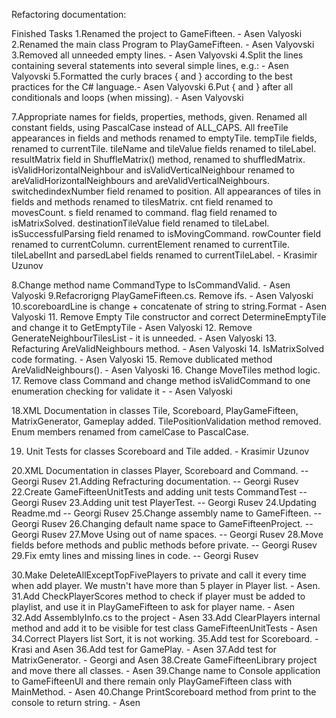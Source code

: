 Refactoring documentation:

Finished Tasks
1.Renamed the project to GameFifteen.							- Asen Valyoski
2.Renamed the main class Program to PlayGameFifteen. 				 	-  Asen Valyovski
3.Removed all unneeded empty lines.  							- Asen Valyovski
4.Split the lines containing several statements into several simple lines, e.g.:	-  Asen Valyovski
5.Formatted the curly braces { and } according to the best practices for the C# language.-  Asen Valyovski
6.Put { and } after all conditionals and loops (when missing).				-  Asen Valyovski

7.Appropriate names for fields, properties, methods, given. Renamed all constant fields, using PascalCase 
instead of ALL_CAPS. All freeTile appearances in fields and methods renamed to emptyTile. tempTile fields,
renamed to currentTile. tileName and tileValue fields renamed to tileLabel. resultMatrix field in ShuffleMatrix() 
method, renamed to shuffledMatrix. isValidHorizontalNeighbour and isValidVerticalNeighbour renamed to 
areValidHorizontalNeighbours and areValidVerticalNeighbours. switchedindexNumber field renamed to position. All 
appearances of tiles in fields and methods renamed to tilesMatrix. cnt field renamed to movesCount. s field renamed
to command. flag field renamed to isMatrixSolved. destinationTileValue field renamed to tileLabel. isSuccessfulParsing
field renamed to isMovingCommand. rowCounter field renamed to currentColumn. currentElement renamed to currentTile. 
tileLabelInt and parsedLabel fields renamed to currentTileLabel.  			-  Krasimir Uzunov

8.Change method name CommandType to IsCommandValid.					- Asen Valyoski
9.Refacrorigng PlayGameFifteen.cs. Remove ifs.						- Asen Valyoski
10.scoreboardLine is change + concatenate of string to string.Format			- Asen Valyoski
11. Remove Empty Tile constructor and correct DetermineEmptyTile and change it to GetEmptyTile - Asen Valyoski
12. Remove GenerateNeighbourTilesList - it is unneeded.					- Asen Valyoski
13. Refacturing AreValidNeighbours method.						- Asen Valyoski
14. IsMatrixSolved code formating.							- Asen Valyoski
15. Remove dublicated method AreValidNeighbours().					- Asen Valyoski
16. Change MoveTiles method logic.
17. Remove class Command and change method isValidCommand to one enumeration checking for validate it - - Asen Valyoski

18.XML Documentation in classes Tile, Scoreboard, PlayGameFifteen, MatrixGenerator, Gameplay added. 
TilePositionValidation method removed. Enum members renamed from camelCase to PascalCase.

19. Unit Tests for classes Scoreboard and Tile added. - Krasimir Uzunov

20.XML Documentation in classes Player, Scoreboard and Command.			-- Georgi Rusev
21.Adding Refracturing documentation.			-- Georgi Rusev
22.Create GameFifteenUnitTests and adding unit tests  CommandTest			-- Georgi Rusev
23.Adding unit test PlayerTest. 			-- Georgi Rusev
24.Updating Readme.md			-- Georgi Rusev
25.Change assembly name to GameFifteen.			-- Georgi Rusev
26.Changing default name space to GameFifteenProject.			-- Georgi Rusev
27.Move Using out of name spaces.			-- Georgi Rusev
28.Move fields before methods and public methods before private.			-- Georgi Rusev
29.Fix emty lines and missing lines in code.			-- Georgi Rusev

30.Make DeleteAllExceptTopFivePlayers to private and call it every time when add player. We mustn't have more than 5 player in Player list. - Asen.
31.Add CheckPlayerScores method to check if player must be added to playlist, and use it in PlayGameFifteen to ask for player name. - Asen
32.Add AssemblyInfo.cs to the project    			- Asen
33.Add ClearPlayers internal method and add it to be visible for test class GameFifteenUnitTests - Asen
34.Correct Players list Sort, it is not working.
35.Add test for Scoreboard.  					- Krasi and Asen
36.Add test for GamePlay.					- Asen
37.Add test for MatrixGenerator. 				- Georgi and Asen
38.Create GameFifteenLibrary project and move there all classes. - Asen
39.Change name to Console application to GameFifteenUI and there remain only PlayGameFifteen class with MainMethod. - Asen
40.Change PrintScoreboard method from print to the console to return string. - Asen





